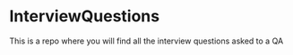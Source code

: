 # InterviewQuestions

This is a repo where you will find all the interview questions asked to a QA 
